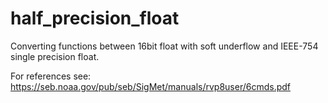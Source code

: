 # half_precision_float
Converting functions between 16bit float with soft underflow and IEEE-754 single precision float.

For references see:
<https://seb.noaa.gov/pub/seb/SigMet/manuals/rvp8user/6cmds.pdf>
